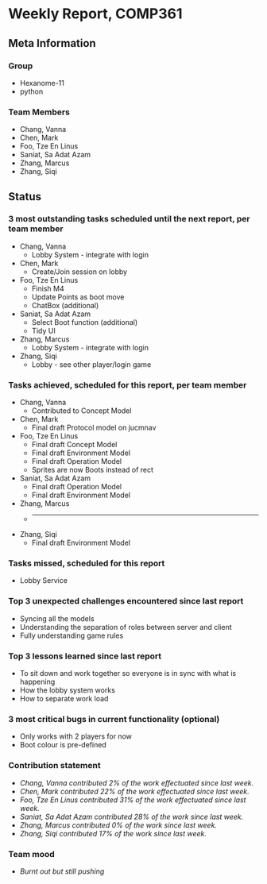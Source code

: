# Weekly Report, COMP361

## Meta Information

### Group

 * Hexanome-11
 * python

### Team Members

 * Chang, Vanna
 * Chen, Mark
 * Foo, Tze En Linus
 * Saniat, Sa Adat Azam
 * Zhang, Marcus
 * Zhang, Siqi

## Status

### 3 most outstanding tasks scheduled until the next report, per team member

 * Chang, Vanna
	* Lobby System - integrate with login
 * Chen, Mark
	* Create/Join session on lobby
 * Foo, Tze En Linus
	* Finish M4
	* Update Points as boot move
	* ChatBox (additional)
 * Saniat, Sa Adat Azam
	* Select Boot function (additional)
	* Tidy UI
 * Zhang, Marcus
	* Lobby System - integrate with login
 * Zhang, Siqi
	* Lobby - see other player/login game

### Tasks achieved, scheduled for this report, per team member

 * Chang, Vanna
	* Contributed to Concept Model
 * Chen, Mark
	* Final draft Protocol model on jucmnav
 * Foo, Tze En Linus
	* Final draft Concept Model
	* Final draft Environment Model
	* Final draft Operation Model
	* Sprites are now Boots instead of rect
 * Saniat, Sa Adat Azam
	* Final draft Operation Model
	* Final draft Environment Model
 * Zhang, Marcus
	* ____________________
 * Zhang, Siqi
	* Final draft Environment Model

### Tasks missed, scheduled for this report

 * Lobby Service


### Top 3 unexpected challenges encountered since last report

 * Syncing all the models
 * Understanding the separation of roles between server and client
 * Fully understanding game rules

### Top 3 lessons learned since last report

 * To sit down and work together so everyone is in sync with what is happening
 * How the lobby system works
 * How to separate work load

### 3 most critical bugs in current functionality (optional)

 * Only works with 2 players for now 
 * Boot colour is pre-defined

### Contribution statement

 * *Chang, Vanna contributed 2% of the work effectuated since last week.*
 * *Chen, Mark contributed 22% of the work effectuated since last week.*
 * *Foo, Tze En Linus contributed 31% of the work effectuated since last week.*
 * *Saniat, Sa Adat Azam contributed 28% of the work since last week.*
 * *Zhang, Marcus contributed 0% of the work since last week.*
 * *Zhang, Siqi contributed 17% of the work since last week.*

### Team mood

 * *Burnt out but still pushing*
